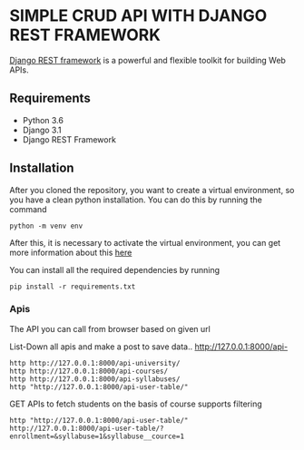 # SIMPLE CRUD API WITH DJANGO REST FRAMEWORK
[Django REST framework](http://www.django-rest-framework.org/) is a powerful and flexible toolkit for building Web APIs.

## Requirements
- Python 3.6
- Django 3.1
- Django REST Framework

## Installation
After you cloned the repository, you want to create a virtual environment, so you have a clean python installation.
You can do this by running the command
```
python -m venv env
```

After this, it is necessary to activate the virtual environment, you can get more information about this [here](https://docs.python.org/3/tutorial/venv.html)

You can install all the required dependencies by running
```
pip install -r requirements.txt
```
   
### Apis
The API  you can call from browser based on given url

List-Down all apis and make a post to save data..
http://127.0.0.1:8000/api-


```
http http://127.0.0.1:8000/api-university/ 
http http://127.0.0.1:8000/api-courses/ 
http http://127.0.0.1:8000/api-syllabuses/
http "http://127.0.0.1:8000/api-user-table/"
```

GET APIs to fetch students on the basis of course supports filtering

```
http "http://127.0.0.1:8000/api-user-table/"
http://127.0.0.1:8000/api-user-table/?enrollment=&syllabuse=1&syllabuse__cource=1
```
